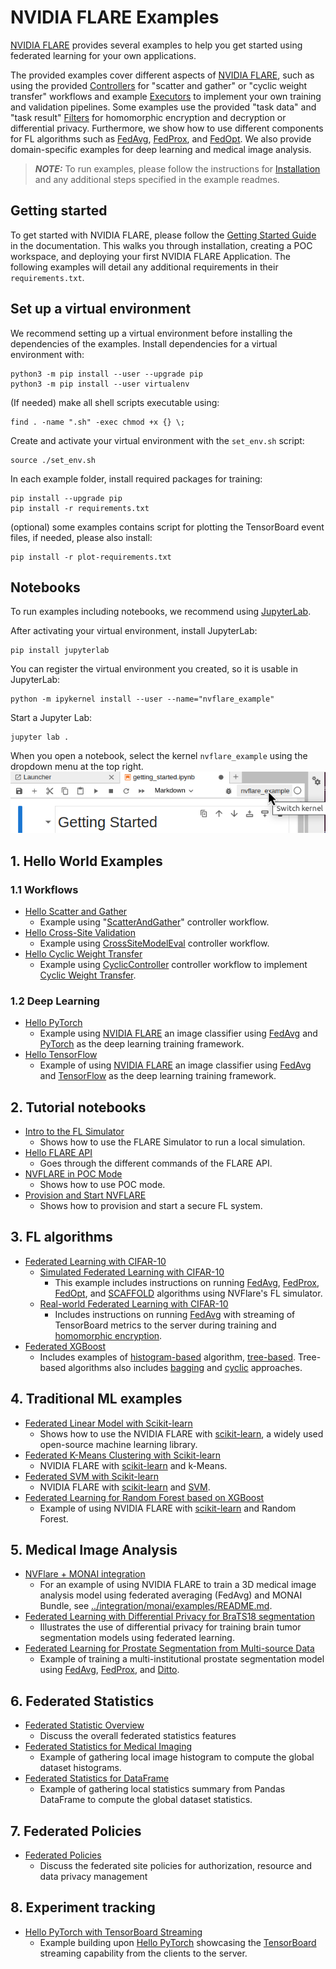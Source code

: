 # NVIDIA FLARE Examples

[NVIDIA FLARE](https://nvflare.readthedocs.io/en/main/index.html) provides several examples to help you get started using federated learning for your own applications.

The provided examples cover different aspects of [NVIDIA FLARE](https://nvflare.readthedocs.io/en/main/index.html), such as using the provided [Controllers](https://nvflare.readthedocs.io/en/main/programming_guide/controllers.html) for "scatter and gather" or "cyclic weight transfer" workflows and example [Executors](https://nvflare.readthedocs.io/en/main/apidocs/nvflare.apis.executor.html) to implement your own training and validation pipelines. Some examples use the provided "task data" and "task result" [Filters](https://nvflare.readthedocs.io/en/main/apidocs/nvflare.apis.html?#module-nvflare.apis.filter) for homomorphic encryption and decryption or differential privacy. Furthermore, we show how to use different components for FL algorithms such as [FedAvg](https://arxiv.org/abs/1602.05629), [FedProx](https://arxiv.org/abs/1812.06127), and [FedOpt](https://arxiv.org/abs/2003.00295). We also provide domain-specific examples for deep learning and medical image analysis.

> **_NOTE:_** To run examples, please follow the instructions for [Installation](https://nvflare.readthedocs.io/en/main/quickstart.html) and any additional steps specified in the example readmes.

## Getting started
To get started with NVIDIA FLARE, please follow the [Getting Started Guide](https://nvflare.readthedocs.io/en/main/getting_started.html) in the documentation.
This walks you through installation, creating a POC workspace, and deploying your first NVIDIA FLARE Application.
The following examples will detail any additional requirements in their `requirements.txt`.

## Set up a virtual environment
We recommend setting up a virtual environment before installing the dependencies of the examples. Install dependencies for a virtual environment with:
```
python3 -m pip install --user --upgrade pip
python3 -m pip install --user virtualenv
```
(If needed) make all shell scripts executable using:
```
find . -name ".sh" -exec chmod +x {} \;
```
Create and activate your virtual environment with the `set_env.sh` script:
```
source ./set_env.sh
```
In each example folder, install required packages for training:
```
pip install --upgrade pip
pip install -r requirements.txt
```
(optional) some examples contains script for plotting the TensorBoard event files, if needed, please also install:
```
pip install -r plot-requirements.txt
```

## Notebooks
To run examples including notebooks, we recommend using [JupyterLab](https://jupyterlab.readthedocs.io).

After activating your virtual environment, install JupyterLab:
```
pip install jupyterlab
```
You can register the virtual environment you created, so it is usable in JupyterLab:
```
python -m ipykernel install --user --name="nvflare_example"
```
Start a Jupyter Lab:
```
jupyter lab .
```
When you open a notebook, select the kernel `nvflare_example` using the dropdown menu at the top right.
![Selecting a JupyterLab kernel](./jupyterlab_kernel.png)

## 1. Hello World Examples
### 1.1 Workflows
* [Hello Scatter and Gather](./hello-world/hello-numpy-sag/README.md)
    * Example using "[ScatterAndGather](https://nvflare.readthedocs.io/en/main/apidocs/nvflare.app_common.workflows.scatter_and_gather.html)" controller workflow.
* [Hello Cross-Site Validation](./hello-world/hello-numpy-cross-val/README.md)
    * Example using [CrossSiteModelEval](https://nvflare.readthedocs.io/en/main/apidocs/nvflare.app_common.workflows.cross_site_model_eval.html) controller workflow.
* [Hello Cyclic Weight Transfer](./hello-world/hello-cyclic/README.md)
    * Example using [CyclicController](https://nvflare.readthedocs.io/en/main/apidocs/nvflare.app_common.workflows.cyclic_ctl.html) controller workflow to implement [Cyclic Weight Transfer](https://pubmed.ncbi.nlm.nih.gov/29617797/).
### 1.2 Deep Learning
* [Hello PyTorch](./hello-world/hello-pt/README.md)
  * Example using [NVIDIA FLARE](https://nvflare.readthedocs.io/en/main/index.html) an image classifier using [FedAvg]([FedAvg](https://arxiv.org/abs/1602.05629)) and [PyTorch](https://pytorch.org/) as the deep learning training framework.
* [Hello TensorFlow](./hello-world/hello-tf2/README.md)
  * Example of using [NVIDIA FLARE](https://nvflare.readthedocs.io/en/main/index.html) an image classifier using [FedAvg]([FedAvg](https://arxiv.org/abs/1602.05629)) and [TensorFlow](https://tensorflow.org/) as the deep learning training framework.

## 2. Tutorial notebooks
* [Intro to the FL Simulator](./tutorials/flare_simulator.ipynb)
  * Shows how to use the FLARE Simulator to run a local simulation.
* [Hello FLARE API](./tutorials/flare_api.ipynb)
  * Goes through the different commands of the FLARE API.
* [NVFLARE in POC Mode](./tutorials/setup_poc.ipynb)
  * Shows how to use POC mode.
* [Provision and Start NVFLARE](./tutorials/provision.ipynb)
  * Shows how to provision and start a secure FL system.

## 3. FL algorithms
* [Federated Learning with CIFAR-10](./advanced/cifar10/README.md)
  * [Simulated Federated Learning with CIFAR-10](./advanced/cifar10/cifar10-sim/README.md)
    * This example includes instructions on running [FedAvg](https://arxiv.org/abs/1602.05629), 
  [FedProx](https://arxiv.org/abs/1812.06127), [FedOpt](https://arxiv.org/abs/2003.00295), 
  and [SCAFFOLD](https://arxiv.org/abs/1910.06378) algorithms using NVFlare's FL simulator.
  * [Real-world Federated Learning with CIFAR-10](./advanced/cifar10/cifar10-real-world/README.md)
    * Includes instructions on running [FedAvg](https://arxiv.org/abs/1602.05629) with streaming 
  of TensorBoard metrics to the server during training 
  and [homomorphic encryption](https://developer.nvidia.com/blog/federated-learning-with-homomorphic-encryption/).
* [Federated XGBoost](./advanced/xgboost/README.md)
  * Includes examples of [histogram-based](./advanced/xgboost/histogram-based/README.md) algorithm, [tree-based](./advanced/xgboost/tree-based/README.md).
    Tree-based algorithms also includes [bagging](./advanced/xgboost/tree-based/jobs/bagging_base) and [cyclic](./advanced/xgboost/tree-based/jobs/cyclic_base) approaches.

## 4. Traditional ML examples
* [Federated Linear Model with Scikit-learn](./advanced/sklearn-linear/README.md)
  * Shows how to use the NVIDIA FLARE with [scikit-learn](https://scikit-learn.org/), a widely used open-source machine learning library.
* [Federated K-Means Clustering with Scikit-learn](./advanced/sklearn-kmeans/README.md)
  * NVIDIA FLARE with [scikit-learn](https://scikit-learn.org/) and k-Means.
* [Federated SVM with Scikit-learn](./advanced/sklearn-svm/README.md)
  * NVIDIA FLARE with [scikit-learn](https://scikit-learn.org/) and [SVM](https://scikit-learn.org/stable/modules/generated/sklearn.svm.SVC.html).
* [Federated Learning for Random Forest based on XGBoost](./advanced/random_forest/README.md)
  * Example of using NVIDIA FLARE with [scikit-learn](https://scikit-learn.org/) and Random Forest.

## 5. Medical Image Analysis
* [NVFlare + MONAI integration](../integration/monai/README.md)
  * For an example of using NVIDIA FLARE to train a 3D medical image analysis model using federated averaging (FedAvg) and MONAI Bundle, see [../integration/monai/examples/README.md](../integration/monai/examples/README.md).
* [Federated Learning with Differential Privacy for BraTS18 segmentation](./advanced/brats18/README.md)
   * Illustrates the use of differential privacy for training brain tumor segmentation models using federated learning.
* [Federated Learning for Prostate Segmentation from Multi-source Data](./advanced/prostate/README.md)
  * Example of training a multi-institutional prostate segmentation model using [FedAvg](https://arxiv.org/abs/1602.05629), [FedProx](https://arxiv.org/abs/1812.06127), and [Ditto](https://arxiv.org/abs/2012.04221).

## 6. Federated Statistics
* [Federated Statistic Overview](./advanced/federated-statistics/README.md)
  * Discuss the overall federated statistics features 
* [Federated Statistics for Medical Imaging](./advanced/federated-statistics/image_stats/README.md)
  * Example of gathering local image histogram to compute the global dataset histograms.
* [Federated Statistics for DataFrame](./advanced/federated-statistics/df_stats/README.md)
  * Example of gathering local statistics summary from Pandas DataFrame to compute the global dataset statistics.

## 7. Federated Policies
* [Federated Policies](./advanced/federated-policies/README.rst) 
  * Discuss the federated site policies for authorization, resource and data privacy management

## 8. Experiment tracking
* [Hello PyTorch with TensorBoard Streaming](./advanced/experiment-tracking/tensorboard-streaming/README.md)
  * Example building upon [Hello PyTorch](./hello-world/hello-pt/README.md) showcasing the [TensorBoard](https://tensorflow.org/tensorboard) streaming capability from the clients to the server.
